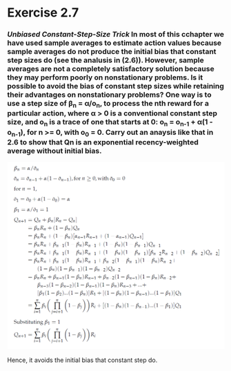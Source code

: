 # Exercise 2.7

### *Unbiased Constant-Step-Size Trick* In most of this cchapter we have used sample averages to estimate action values because sample averages do not produce the initial bias that constant step sizes do (see the analusis in (2.6)). However, sample averages are not a completely satisfactory solution because they may perform poorly on nonstationary problems. Is it possible to avoid the bias of constant step sizes while retaining their advantages on nonstationary problems? One way is to use a step size of β<sub>n</sub> = α/o<sub>n</sub>, to process the nth reward for a particular action, where α > 0 is a conventional constant step size, and o<sub>n</sub> is a trace of one that starts at 0: o<sub>n</sub> = o<sub>n-1</sub> + α(1 - o<sub>n-1</sub>), for n >= 0, with o<sub>0</sub> = 0. Carry out an anaysis like that in 2.6 to show that Qn is an exponential recency-weighted average without initial bias.

![Exercise2_7](resources/Exercise_2_7.png)

Hence, it avoids the initial bias that constant step do.
